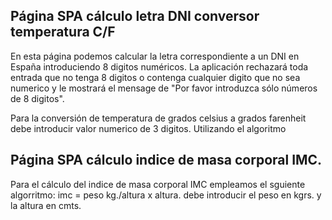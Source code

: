 ## Página SPA cálculo letra DNI conversor temperatura C/F

En esta página podemos calcular la letra correspondiente a
un DNI en España introduciendo 8 digitos numéricos.
La aplicación rechazará toda entrada que no tenga 8 digitos
o contenga cualquier digito que no sea numerico y le mostrará
el mensage de "Por favor introduzca sólo números de 8 digitos".

Para la conversión de temperatura de grados celsius a grados
farenheit debe introducir valor numerico de 3 digitos.
Utilizando el algoritmo


## Página SPA cálculo indice de masa corporal IMC.
Para el cálculo del indice de masa corporal IMC empleamos el
sguiente algorritmo:
  imc = peso kg./altura x altura.
debe introducir el peso en kgrs. y la altura en cmts.

